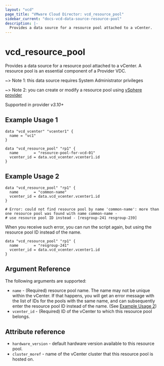 ```yaml
---
layout: "vcd"
page_title: "VMware Cloud Director: vcd_resource_pool"
sidebar_current: "docs-vcd-data-source-resource-pool"
description: |-
  Provides a data source for a resource pool attached to a vCenter.
---
```


# vcd\_resource\_pool

Provides a data source for a resource pool attached to a vCenter. A resource pool is an essential component of a Provider VDC.


~> Note 1: this data source requires System Administrator privileges

~> Note 2: you can create or modify a resource pool using [vSphere provider](https://registry.terraform.io/providers/hashicorp/vsphere/latest/docs/resources/resource_pool)

Supported in provider *v3.10+*


## Example Usage 1

```hcl
data "vcd_vcenter" "vcenter1" {
  name = "vc1"
}

data "vcd_resource_pool" "rp1" {
  name       = "resource-pool-for-vcd-01"
  vcenter_id = data.vcd_vcenter.vcenter1.id
}
```

## Example Usage 2

```hcl
data "vcd_resource_pool" "rp1" {
  name       = "common-name"
  vcenter_id = data.vcd_vcenter.vcenter1.id
}

# Error: could not find resource pool by name 'common-name': more than one resource pool was found with name common-name - 
# use resource pool ID instead - [resgroup-241 resgroup-239]
```

When you receive such error, you can run the script again, but using the resource pool ID instead of the name.

```hcl
data "vcd_resource_pool" "rp1" {
  name       = "resgroup-241"
  vcenter_id = data.vcd_vcenter.vcenter1.id
}
```

## Argument Reference

The following arguments are supported:

* `name` - (Required) resource pool name. The name may not be unique within the vCenter. If that happens, you will get an
   error message with the list of IDs for the pools with the same name, and can subsequently enter the resource pool ID instead of the name.
  (See [Example Usage 2](#example-usage-2))
* `vcenter_id` - (Required) ID of the vCenter to which this resource pool belongs.

## Attribute reference

* `hardware_version` - default hardware version available to this resource pool.
* `cluster_moref` - name of the vCenter cluster that this resource pool is hosted on.
